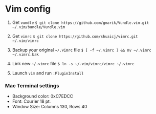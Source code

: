# Vim config

1. Get `vundle`
`$ git clone https://github.com/gmarik/Vundle.vim.git ~/.vim/bundle/Vundle.vim`

2. Get `vimrc`
`$ git clone https://github.com/shuaicj/vimrc.git ~/.vim/vimrc`

3. Backup your original `~/.vimrc` file
`$ [ -f ~/.vimrc ] && mv ~/.vimrc ~/.vimrc.bak`

4. Link new `~/.vimrc` file
`$ ln -s ~/.vim/vimrc/vimrc ~/.vimrc`

5. Launch `vim` and run `:PluginInstall`

### Mac Terminal settings
* Background color: 0xC7EDCC
* Font: Courier 18 pt.
* Window Size: Columns 130, Rows 40

